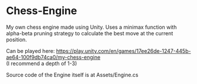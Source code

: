 # Chess-Engine
My own chess engine made using Unity. Uses a minimax function with alpha-beta pruning strategy to calculate the best move at the current position.
 
Can be played here: https://play.unity.com/en/games/17ee26de-1247-445b-ae64-100f9db74ca0/my-chess-engine  
(I recommend a depth of 1-3)

Source code of the Engine itself is at Assets/Engine.cs
